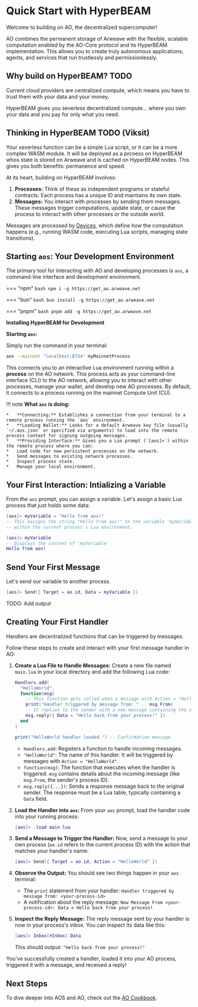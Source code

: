 # Quick Start with HyperBEAM

Welcome to building on AO, the decentralized supercomputer!

AO combines the permanent storage of Arweave with the flexible, scalable computation enabled by the AO-Core protocol and its HyperBEAM implementation. This allows you to create truly autonomous applications, agents, and services that run trustlessly and permissionlessly.

## Why build on HyperBEAM? TODO

Current cloud providers are centralized compute, which means you have to trust them with your data and your money. 

HyperBEAM gives you severless decentralized compute... where you own your data and you pay for only what you need.

## Thinking in HyperBEAM TODO (Viksit)

Your severless function can be a simple Lua script, or it can be a more complex WASM module. It will be deployed as a prcoess on HyperBEAM whos state is stored on Arweave and is cached on HyperBEAM nodes. This gives you both benefits: permanence and speed.
    
At its heart, building on HyperBEAM involves:

1.  **Processes:** Think of these as independent programs or stateful contracts. Each process has a unique ID and maintains its own state.
2.  **Messages:** You interact with processes by sending them messages. These messages trigger computations, update state, or cause the process to interact with other processes or the outside world.

Messages are processed by [Devices](../introduction/ao-devices.md), which define *how* the computation happens (e.g., running WASM code, executing Lua scripts, managing state transitions).

## Starting `aos`: Your Development Environment

The primary tool for interacting with AO and developing processes is `aos`, a command-line interface and development environment.

=== "npm"
    ```bash
    npm i -g https://get_ao.arweave.net
    ```

=== "bun"
    ```bash
    bun install -g https://get_ao.arweave.net
    ```

=== "pnpm"
    ```bash
    pnpm add -g https://get_ao.arweave.net
    ```

**Installing HyperBEAM for Development**



**Starting `aos`:**

Simply run the command in your terminal:

```bash
aos --mainnet "localhost:8734" myMainnetProcess
```

This connects you to an interactive Lua environment running within a **process** on the AO network. This process acts as your command-line interface (CLI) to the AO network, allowing you to interact with other processes, manage your wallet, and develop new AO processes. By default, it connects to a process running on the mainnet Compute Unit (CU).

!!! note
    **What `aos` is doing:**

    *   **Connecting:** Establishes a connection from your terminal to a remote process running the `aos` environment.
    *   **Loading Wallet:** Looks for a default Arweave key file (usually `~/.aos.json` or specified via arguments) to load into the remote process context for signing outgoing messages.
    *   **Providing Interface:** Gives you a Lua prompt (`[aos]>`) within the remote process where you can:
    *   Load code for new persistent processes on the network.
    *   Send messages to existing network processes.
    *   Inspect process state.
    *   Manage your local environment.

## Your First Interaction: Intializing a Variable

From the `aos` prompt, you can assign a variable. Let's assign a basic Lua process that just holds some data:

```lua
[aos]> myVariable = "Hello from aos!"
-- This assigns the string "Hello from aos!" to the variable 'myVariable'
-- within the current process's Lua environment.

[aos]> myVariable
-- Displays the content of 'myVariable'
Hello from aos!
```

## Send Your First Message

Let's send our variable to another process.

```lua
[aos]> Send({ Target = ao.id, Data = myVariable })
```

TODO: Add output


## Creating Your First Handler

Handlers are decentralized functions that can be triggered by messages.


Follow these steps to create and interact with your first message handler in AO:

1.  **Create a Lua File to Handle Messages:**
    Create a new file named `main.lua` in your local directory and add the following Lua code:

    ```lua
    Handlers.add(
      "HelloWorld",
      function(msg)
        -- This function gets called when a message with Action = "HelloWorld" arrives.
        print("Handler triggered by message from: " .. msg.From)
        -- It replies to the sender with a new message containing the specified data.
        msg.reply({ Data = "Hello back from your process!" })
      end
    )

    print("HelloWorld handler loaded.") -- Confirmation message
    ```

    *   `Handlers.add`: Registers a function to handle incoming messages.
    *   `"HelloWorld"`: The name of this handler. It will be triggered by messages with `Action = "HelloWorld"`.
    *   `function(msg)`: The function that executes when the handler is triggered. `msg` contains details about the incoming message (like `msg.From`, the sender's process ID).
    *   `msg.reply({...})`: Sends a response message back to the original sender. The response must be a Lua table, typically containing a `Data` field.

2.  **Load the Handler into `aos`:**
    From your `aos` prompt, load the handler code into your running process:

    ```lua
    [aos]> .load main.lua
    ```

3.  **Send a Message to Trigger the Handler:**
    Now, send a message to your own process (`ao.id` refers to the current process ID) with the action that matches your handler's name:

    ```lua
    [aos]> Send({ Target = ao.id, Action = "HelloWorld" })
    ```

4.  **Observe the Output:**
    You should see two things happen in your `aos` terminal:
    *   The `print` statement from your handler: `Handler triggered by message from: <your-process-id>`
    *   A notification about the reply message: `New Message From <your-process-id>: Data = Hello back from your process!`

5.  **Inspect the Reply Message:**
    The reply message sent by your handler is now in your process's inbox. You can inspect its data like this:

    ```lua
    [aos]> Inbox[#Inbox].Data
    ```
    This should output: `"Hello back from your process!"`

You've successfully created a handler, loaded it into your AO process, triggered it with a message, and received a reply!

## Next Steps

To dive deeper into AOS and AO, check out the [AO Cookbook](https://cookbook_ao.arweave.net/).

<!-- *   **Serverless Compute:** Discover how to run WASM or Lua computations within your processes: [Serverless Decentralized Compute](./serverless-decentralized-compute.md) -->

